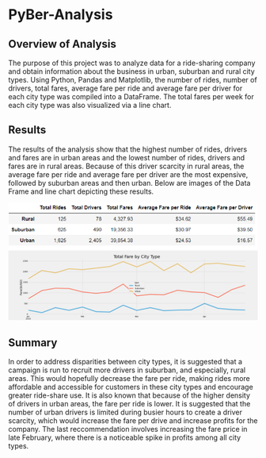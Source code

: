 # PyBer-Analysis

## Overview of Analysis
The purpose of this project was to analyze data for a ride-sharing company and obtain information about the business in urban, suburban and rural city types. Using Python, Pandas and Matplotlib, the number of rides, number of drivers, total fares, average fare per ride and average fare per driver for each city type was compiled into a DataFrame. The total fares per week for each city type was also visualized via a line chart. 

## Results
The results of the analysis show that the highest number of rides, drivers and fares are in urban areas and the lowest number of rides, drivers and fares are in rural areas. Because of this driver scarcity in rural areas, the average fare per ride and average fare per driver are the most expensive, followed by suburban areas and then urban. Below are images of the Data Frame and line chart depicting these results. 

![PyBer_summary](https://github.com/mayamtims/PyBer-Analysis/blob/main/Analysis/pyber_summary_df.png)
![PyBer_plot](https://github.com/mayamtims/PyBer-Analysis/blob/main/Analysis/PyBer_fare_summary.png)

## Summary
In order to address disparities between city types, it is suggested that a campaign is run to recruit more drivers in suburban, and especially, rural areas. This would hopefully decrease the fare per ride, making rides more affordable and accessible for customers in these city types and encourage greater ride-share use. It is also known that because of the higher density of drivers in urban areas, the fare per ride is lower. It is suggested that the number of urban drivers is limited during busier hours to create a driver scarcity, which would increase the fare per drive and increase profits for the company. The last reccommendation involves increasing the fare price in late February, where there is a noticeable spike in profits among all city types. 